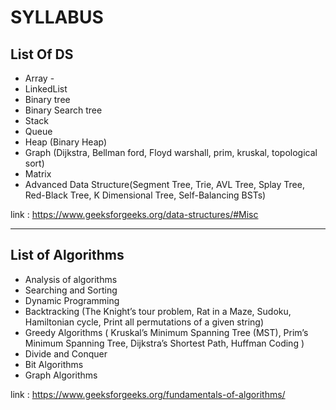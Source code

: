 # SYLLABUS

## List Of DS

- Array -
- LinkedList
- Binary tree
- Binary Search tree
- Stack
- Queue
- Heap (Binary Heap)
- Graph (Dijkstra, Bellman ford, Floyd warshall, prim, kruskal, topological sort)
- Matrix
- Advanced Data Structure(Segment Tree, Trie, AVL Tree, Splay Tree, Red-Black Tree, K Dimensional Tree, Self-Balancing BSTs)

link : https://www.geeksforgeeks.org/data-structures/#Misc

---

## List of Algorithms

- Analysis of algorithms
- Searching and Sorting
- Dynamic Programming
- Backtracking (The Knight’s tour problem, Rat in a Maze, Sudoku, Hamiltonian cycle, Print all permutations of a given string)
- Greedy Algorithms ( Kruskal’s Minimum Spanning Tree (MST), Prim’s Minimum Spanning Tree, Dijkstra’s Shortest Path, Huffman Coding )
- Divide and Conquer
- Bit Algorithms
- Graph Algorithms

link : https://www.geeksforgeeks.org/fundamentals-of-algorithms/
